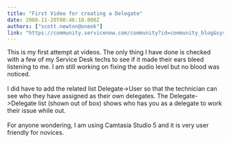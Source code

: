 ```yaml
---
title: "First Video for creating a Delegate"
date: 2008-11-20T00:46:18.000Z
authors: ["scott.newton@oneok"]
link: "https://community.servicenow.com/community?id=community_blog&sys_id=53cca265dbd0dbc01dcaf3231f9619fd"
---
```

<p>This is my first attempt at videos. The only thing I have done is checked with a few of my Service Desk techs to see if it made their ears bleed listening to me. I am still working on fixing the audio level but no blood was noticed.<br /><br />I did have to add the related list Delegate-&gt;User so that the technician can see who they have assigned as their own delegates. The Delegate-&gt;Delegate list (shown out of box) shows who has you as a delegate to work their issue while out.<br /><br />For anyone wondering, I am using Camtasia Studio 5 and it is very user friendly for novices.</p>